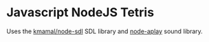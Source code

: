 # Javascript NodeJS Tetris

Uses the [kmamal/node-sdl](https://github.com/kmamal/node-sdl) SDL library
and [node-aplay](https://www.npmjs.com/package/node-aplay) sound library.
